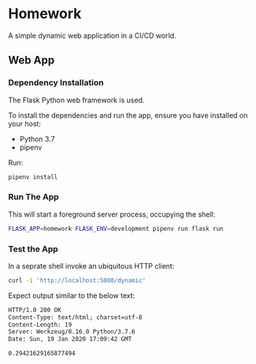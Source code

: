 # Homework

A simple dynamic web application in a CI/CD world.

## Web App

### Dependency Installation

The Flask Python web framework is used.

To install the dependencies and run the app, ensure you have installed on your host:

* Python 3.7
* pipenv

Run:

```bash
pipenv install
```

### Run The App

This will start a foreground server process, occupying the shell:

```bash
FLASK_APP=homework FLASK_ENV=development pipenv run flask run
```

### Test the App

In a seprate shell invoke an ubiquitous HTTP client:

```bash
curl -i 'http://localhost:5000/dynamic'
```
Expect output similar to the below text:

```txt
HTTP/1.0 200 OK
Content-Type: text/html; charset=utf-8
Content-Length: 19
Server: Werkzeug/0.16.0 Python/3.7.6
Date: Sun, 19 Jan 2020 17:09:42 GMT

0.29421629165877494
```

